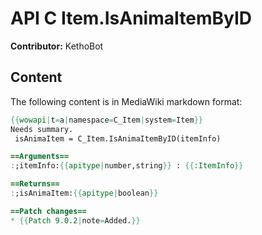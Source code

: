 # API C Item.IsAnimaItemByID

**Contributor:** KethoBot

## Content

The following content is in MediaWiki markdown format:

```mediawiki
{{wowapi|t=a|namespace=C_Item|system=Item}}
Needs summary.
 isAnimaItem = C_Item.IsAnimaItemByID(itemInfo)

==Arguments==
:;itemInfo:{{apitype|number,string}} : {{:ItemInfo}}

==Returns==
:;isAnimaItem:{{apitype|boolean}}

==Patch changes==
* {{Patch 9.0.2|note=Added.}}
```